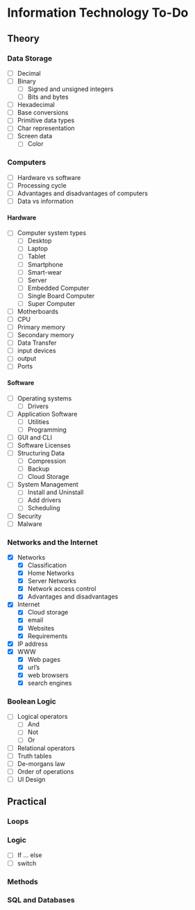 # Information Technology To-Do

## Theory
### Data Storage
- [ ] Decimal
- [ ] Binary
	- [ ] Signed and unsigned integers
	- [ ] Bits and bytes
- [ ] Hexadecimal
- [ ] Base conversions
- [ ] Primitive data types
- [ ] Char representation
- [ ] Screen data
	- [ ] Color
### Computers
- [ ] Hardware vs software
- [ ] Processing cycle
- [ ] Advantages and disadvantages of computers
- [ ] Data vs information
#### Hardware
- [ ] Computer system types
	- [ ] Desktop
	- [ ] Laptop
	- [ ] Tablet
	- [ ] Smartphone
	- [ ] Smart-wear
	- [ ] Server
	- [ ] Embedded Computer
	- [ ] Single Board Computer
	- [ ] Super Computer 
- [ ] Motherboards
- [ ] CPU
- [ ] Primary memory
- [ ] Secondary memory
- [ ] Data Transfer
- [ ] input devices 
- [ ] output
- [ ] Ports

#### Software
- [ ] Operating systems
	- [ ] Drivers
- [ ] Application Software
	- [ ] Utilities
	- [ ] Programming
- [ ] GUI and CLI
- [ ] Software Licenses
- [ ] Structuring Data
	- [ ] Compression
	- [ ] Backup
	- [ ] Cloud Storage
- [ ] System Management
	- [ ] Install and Uninstall
	- [ ] Add drivers
	- [ ] Scheduling
- [ ] Security
- [ ] Malware

### Networks and the Internet
- [x] Networks
	- [x] Classification
	- [x] Home Networks
	- [x] Server Networks
	- [x] Network access control
	- [x] Advantages and disadvantages
- [x] Internet
	- [x] Cloud storage
	- [x] email
	- [x] Websites
	- [x] Requirements
- [x] IP address
- [x] WWW 
	- [x] Web pages
	- [x] url’s
	- [x] web browsers
	- [x] search engines 

### Boolean Logic
- [ ] Logical operators
	- [ ] And
	- [ ] Not
	- [ ] Or
- [ ] Relational operators
- [ ] Truth tables
- [ ] De-morgans law 
- [ ] Order of operations
- [ ] UI Design

## Practical
### Loops
### Logic
- [ ] If … else
- [ ] switch
### Methods
### SQL and Databases